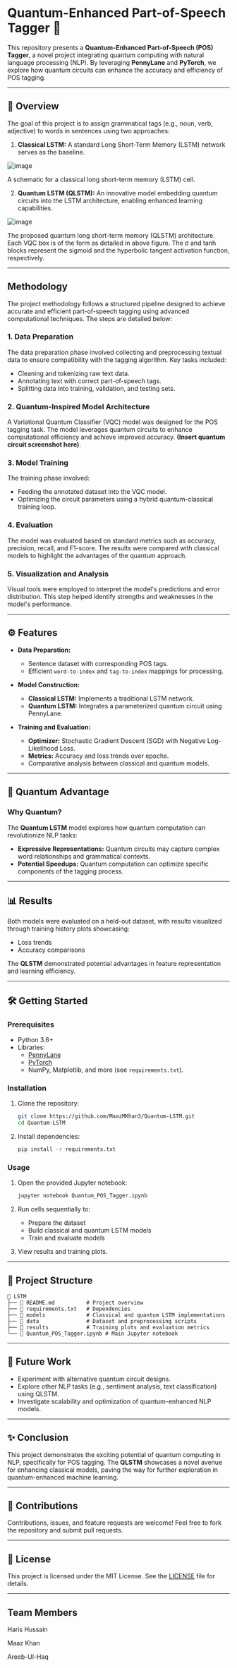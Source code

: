 # Quantum-Enhanced Part-of-Speech Tagger 🌟

This repository presents a **Quantum-Enhanced Part-of-Speech (POS) Tagger**, a novel project integrating quantum computing with natural language processing (NLP). By leveraging **PennyLane** and **PyTorch**, we explore how quantum circuits can enhance the accuracy and efficiency of POS tagging.

---

## 🧩 **Overview**

The goal of this project is to assign grammatical tags (e.g., noun, verb, adjective) to words in sentences using two approaches:

1. **Classical LSTM:** A standard Long Short-Term Memory (LSTM) network serves as the baseline.
   
![image](https://github.com/user-attachments/assets/fb16c47e-13d8-4fa0-8ed5-bf69299a33a1)

A schematic for a classical long short-term memory (LSTM) cell.

2. **Quantum LSTM (QLSTM):** An innovative model embedding quantum circuits into the LSTM architecture, enabling enhanced learning capabilities.
   
![image](https://github.com/user-attachments/assets/0dbd9eb8-a38e-4ebd-b188-349599af6638)

The proposed quantum long short-term memory (QLSTM) architecture. Each VQC box is of the form as detailed in above figure. The σ and tanh blocks represent the sigmoid and the hyperbolic tangent activation function, respectively.

---

## Methodology

The project methodology follows a structured pipeline designed to achieve accurate and efficient part-of-speech tagging using advanced computational techniques. The steps are detailed below:

### 1. Data Preparation
The data preparation phase involved collecting and preprocessing textual data to ensure compatibility with the tagging algorithm. Key tasks included:
- Cleaning and tokenizing raw text data.
- Annotating text with correct part-of-speech tags.
- Splitting data into training, validation, and testing sets.

### 2. Quantum-Inspired Model Architecture
A Variational Quantum Classifier (VQC) model was designed for the POS tagging task. The model leverages quantum circuits to enhance computational efficiency and achieve improved accuracy. **(Insert quantum circuit screenshot here)**.

### 3. Model Training
The training phase involved:
- Feeding the annotated dataset into the VQC model.
- Optimizing the circuit parameters using a hybrid quantum-classical training loop.

### 4. Evaluation
The model was evaluated based on standard metrics such as accuracy, precision, recall, and F1-score. The results were compared with classical models to highlight the advantages of the quantum approach.

### 5. Visualization and Analysis
Visual tools were employed to interpret the model's predictions and error distribution. This step helped identify strengths and weaknesses in the model's performance.

---

## ⚙️ **Features**

- **Data Preparation:** 
  - Sentence dataset with corresponding POS tags.
  - Efficient `word-to-index` and `tag-to-index` mappings for processing.

- **Model Construction:**
  - **Classical LSTM:** Implements a traditional LSTM network.
  - **Quantum LSTM:** Integrates a parameterized quantum circuit using PennyLane.

- **Training and Evaluation:**
  - **Optimizer:** Stochastic Gradient Descent (SGD) with Negative Log-Likelihood Loss.
  - **Metrics:** Accuracy and loss trends over epochs.
  - Comparative analysis between classical and quantum models.

---

## 🚀 **Quantum Advantage**

### Why Quantum?
The **Quantum LSTM** model explores how quantum computation can revolutionize NLP tasks:
- **Expressive Representations:** Quantum circuits may capture complex word relationships and grammatical contexts.
- **Potential Speedups:** Quantum computation can optimize specific components of the tagging process.

---

## 📊 **Results**

Both models were evaluated on a held-out dataset, with results visualized through training history plots showcasing:

- Loss trends
- Accuracy comparisons

The **QLSTM** demonstrated potential advantages in feature representation and learning efficiency. 

---

## 🛠️ **Getting Started**

### Prerequisites
- Python 3.6+
- Libraries: 
  - [PennyLane](https://pennylane.ai/)
  - [PyTorch](https://pytorch.org/)
  - NumPy, Matplotlib, and more (see `requirements.txt`).

### Installation
1. Clone the repository:
   ```bash
   git clone https://github.com/MaazMKhan3/Quantum-LSTM.git
   cd Quantum-LSTM
   ```
2. Install dependencies:
   ```bash
   pip install -r requirements.txt
   ```

### Usage
1. Open the provided Jupyter notebook:
   ```bash
   jupyter notebook Quantum_POS_Tagger.ipynb
   ```
2. Run cells sequentially to:
   - Prepare the dataset
   - Build classical and quantum LSTM models
   - Train and evaluate models

3. View results and training plots.

---

## 📂 **Project Structure**
```
📁 LSTM
├── 📄 README.md          # Project overview
├── 📄 requirements.txt   # Dependencies
├── 📂 models             # Classical and quantum LSTM implementations
├── 📂 data               # Dataset and preprocessing scripts
├── 📂 results            # Training plots and evaluation metrics
└── 📄 Quantum_POS_Tagger.ipynb # Main Jupyter notebook
```

---

## 🤔 **Future Work**

- Experiment with alternative quantum circuit designs.
- Explore other NLP tasks (e.g., sentiment analysis, text classification) using QLSTM.
- Investigate scalability and optimization of quantum-enhanced NLP models.

---

## ✨ **Conclusion**

This project demonstrates the exciting potential of quantum computing in NLP, specifically for POS tagging. The **QLSTM** showcases a novel avenue for enhancing classical models, paving the way for further exploration in quantum-enhanced machine learning.

---

## 🤝 **Contributions**

Contributions, issues, and feature requests are welcome! Feel free to fork the repository and submit pull requests.

---

## 📜 **License**

This project is licensed under the MIT License. See the [LICENSE](LICENSE) file for details.

---

## **Team Members**

Haris Hussain

Maaz Khan

Areeb-Ul-Haq

